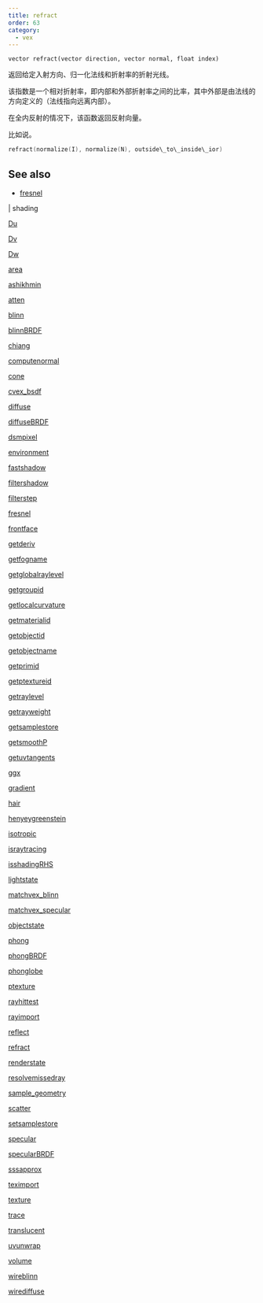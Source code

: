```yaml
---
title: refract
order: 63
category:
  - vex
---
```


`vector refract(vector direction, vector normal, float index)`

返回给定入射方向、归一化法线和折射率的折射光线。

该指数是一个相对折射率，即内部和外部折射率之间的比率，其中外部是由法线的方向定义的（法线指向远离内部）。

在全内反射的情况下，该函数返回反射向量。

比如说。

```c
refract(normalize(I), normalize(N), outside\_to\_inside\_ior)

```

## See also

- [fresnel](fresnel.html)

|
shading

[Du](Du.html)

[Dv](Dv.html)

[Dw](Dw.html)

[area](area.html)

[ashikhmin](ashikhmin.html)

[atten](atten.html)

[blinn](blinn.html)

[blinnBRDF](blinnBRDF.html)

[chiang](chiang.html)

[computenormal](computenormal.html)

[cone](cone.html)

[cvex_bsdf](cvex_bsdf.html)

[diffuse](diffuse.html)

[diffuseBRDF](diffuseBRDF.html)

[dsmpixel](dsmpixel.html)

[environment](environment.html)

[fastshadow](fastshadow.html)

[filtershadow](filtershadow.html)

[filterstep](filterstep.html)

[fresnel](fresnel.html)

[frontface](frontface.html)

[getderiv](getderiv.html)

[getfogname](getfogname.html)

[getglobalraylevel](getglobalraylevel.html)

[getgroupid](getgroupid.html)

[getlocalcurvature](getlocalcurvature.html)

[getmaterialid](getmaterialid.html)

[getobjectid](getobjectid.html)

[getobjectname](getobjectname.html)

[getprimid](getprimid.html)

[getptextureid](getptextureid.html)

[getraylevel](getraylevel.html)

[getrayweight](getrayweight.html)

[getsamplestore](getsamplestore.html)

[getsmoothP](getsmoothP.html)

[getuvtangents](getuvtangents.html)

[ggx](ggx.html)

[gradient](gradient.html)

[hair](hair.html)

[henyeygreenstein](henyeygreenstein.html)

[isotropic](isotropic.html)

[israytracing](israytracing.html)

[isshadingRHS](isshadingRHS.html)

[lightstate](lightstate.html)

[matchvex_blinn](matchvex_blinn.html)

[matchvex_specular](matchvex_specular.html)

[objectstate](objectstate.html)

[phong](phong.html)

[phongBRDF](phongBRDF.html)

[phonglobe](phonglobe.html)

[ptexture](ptexture.html)

[rayhittest](rayhittest.html)

[rayimport](rayimport.html)

[reflect](reflect.html)

[refract](refract.html)

[renderstate](renderstate.html)

[resolvemissedray](resolvemissedray.html)

[sample_geometry](sample_geometry.html)

[scatter](scatter.html)

[setsamplestore](setsamplestore.html)

[specular](specular.html)

[specularBRDF](specularBRDF.html)

[sssapprox](sssapprox.html)

[teximport](teximport.html)

[texture](texture.html)

[trace](trace.html)

[translucent](translucent.html)

[uvunwrap](uvunwrap.html)

[volume](volume.html)

[wireblinn](wireblinn.html)

[wirediffuse](wirediffuse.html)

